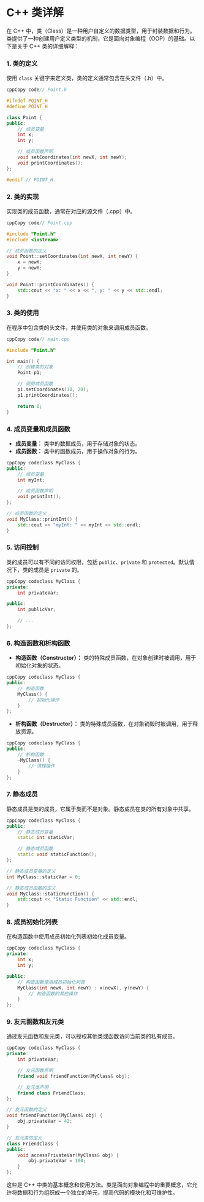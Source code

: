 # C++ 类详解



在 C++ 中，类（Class）是一种用户自定义的数据类型，用于封装数据和行为。类提供了一种创建用户定义类型的机制，它是面向对象编程（OOP）的基础。以下是关于 C++ 类的详细解释：

### 1. 类的定义

使用 `class` 关键字来定义类，类的定义通常包含在头文件（.h）中。

```c++
cppCopy code// Point.h

#ifndef POINT_H
#define POINT_H

class Point {
public:
    // 成员变量
    int x;
    int y;

    // 成员函数声明
    void setCoordinates(int newX, int newY);
    void printCoordinates();
};

#endif // POINT_H
```

### 2. 类的实现

实现类的成员函数，通常在对应的源文件（.cpp）中。

```c++
cppCopy code// Point.cpp

#include "Point.h"
#include <iostream>

// 成员函数的定义
void Point::setCoordinates(int newX, int newY) {
    x = newX;
    y = newY;
}

void Point::printCoordinates() {
    std::cout << "x: " << x << ", y: " << y << std::endl;
}
```

### 3. 类的使用

在程序中包含类的头文件，并使用类的对象来调用成员函数。

```c++
cppCopy code// main.cpp

#include "Point.h"

int main() {
    // 创建类的对象
    Point p1;

    // 调用成员函数
    p1.setCoordinates(10, 20);
    p1.printCoordinates();

    return 0;
}
```

### 4. 成员变量和成员函数

- **成员变量：** 类中的数据成员，用于存储对象的状态。
- **成员函数：** 类中的函数成员，用于操作对象的行为。

```c++
cppCopy codeclass MyClass {
public:
    // 成员变量
    int myInt;

    // 成员函数声明
    void printInt();
};

// 成员函数的定义
void MyClass::printInt() {
    std::cout << "myInt: " << myInt << std::endl;
}
```

### 5. 访问控制

类的成员可以有不同的访问权限，包括 `public`、`private` 和 `protected`。默认情况下，类的成员是 `private` 的。

```c++
cppCopy codeclass MyClass {
private:
    int privateVar;

public:
    int publicVar;

    // ...
};
```

### 6. 构造函数和析构函数

- **构造函数（Constructor）：** 类的特殊成员函数，在对象创建时被调用，用于初始化对象的状态。

```c++
cppCopy codeclass MyClass {
public:
    // 构造函数
    MyClass() {
        // 初始化操作
    }
};
```

- **析构函数（Destructor）：** 类的特殊成员函数，在对象销毁时被调用，用于释放资源。

```c++
cppCopy codeclass MyClass {
public:
    // 析构函数
    ~MyClass() {
        // 清理操作
    }
};
```

### 7. 静态成员

静态成员是类的成员，它属于类而不是对象。静态成员在类的所有对象中共享。

```c++
cppCopy codeclass MyClass {
public:
    // 静态成员变量
    static int staticVar;

    // 静态成员函数
    static void staticFunction();
};

// 静态成员变量的定义
int MyClass::staticVar = 0;

// 静态成员函数的定义
void MyClass::staticFunction() {
    std::cout << "Static Function" << std::endl;
}
```

### 8. 成员初始化列表

在构造函数中使用成员初始化列表初始化成员变量。

```c++
cppCopy codeclass MyClass {
private:
    int x;
    int y;

public:
    // 构造函数使用成员初始化列表
    MyClass(int newX, int newY) : x(newX), y(newY) {
        // 构造函数的其他操作
    }
};
```

### 9. 友元函数和友元类

通过友元函数和友元类，可以授权其他类或函数访问当前类的私有成员。

```c++
cppCopy codeclass MyClass {
private:
    int privateVar;

    // 友元函数声明
    friend void friendFunction(MyClass& obj);

    // 友元类声明
    friend class FriendClass;
};

// 友元函数的定义
void friendFunction(MyClass& obj) {
    obj.privateVar = 42;
}

// 友元类的定义
class FriendClass {
public:
    void accessPrivateVar(MyClass& obj) {
        obj.privateVar = 100;
    }
};
```

这些是 C++ 中类的基本概念和使用方法。类是面向对象编程中的重要概念，它允许将数据和行为组织成一个独立的单元，提高代码的模块化和可维护性。